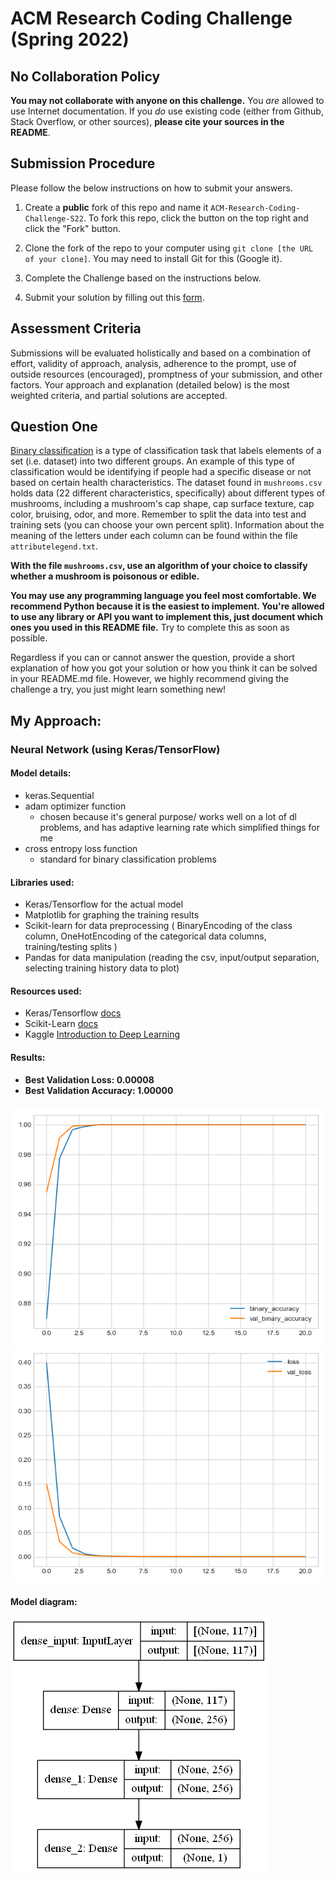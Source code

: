 # ACM Research Coding Challenge (Spring 2022)

## [](https://github.com/ACM-Research/-DRAFT-Coding-Challenge-S22#no-collaboration-policy)No Collaboration Policy

**You may not collaborate with anyone on this challenge.**  You  _are_  allowed to use Internet documentation. If you  _do_  use existing code (either from Github, Stack Overflow, or other sources),  **please cite your sources in the README**.

## [](https://github.com/ACM-Research/-DRAFT-Coding-Challenge-S22#submission-procedure)Submission Procedure

Please follow the below instructions on how to submit your answers.

1.  Create a  **public**  fork of this repo and name it  `ACM-Research-Coding-Challenge-S22`. To fork this repo, click the button on the top right and click the "Fork" button.

2.  Clone the fork of the repo to your computer using  `git clone [the URL of your clone]`. You may need to install Git for this (Google it).

3.  Complete the Challenge based on the instructions below.

4.  Submit your solution by filling out this [form](https://acmutd.typeform.com/to/uTpjeA8G).

## Assessment Criteria 

Submissions will be evaluated holistically and based on a combination of effort, validity of approach, analysis, adherence to the prompt, use of outside resources (encouraged), promptness of your submission, and other factors. Your approach and explanation (detailed below) is the most weighted criteria, and partial solutions are accepted. 

## [](https://github.com/ACM-Research/-DRAFT-Coding-Challenge-S22#question-one)Question One

[Binary classification](https://en.wikipedia.org/wiki/Binary_classification) is a type of classification task that labels elements of a set (i.e. dataset) into two different groups. An example of this type of classification would be identifying if people had a specific disease or not based on certain health characteristics. The dataset found in `mushrooms.csv` holds data (22 different characteristics, specifically) about different types of mushrooms, including a mushroom's cap shape, cap surface texture, cap color, bruising, odor, and more. Remember to split the data into test and training sets (you can choose your own percent split). Information about the meaning of the letters under each column can be found within the file `attributelegend.txt`.

**With the file `mushrooms.csv`, use an algorithm of your choice to classify whether a mushroom is poisonous or edible.**

**You may use any programming language you feel most comfortable. We recommend Python because it is the easiest to implement. You're allowed to use any library or API you want to implement this, just document which ones you used in this README file.** Try to complete this as soon as possible.

Regardless if you can or cannot answer the question, provide a short explanation of how you got your solution or how you think it can be solved in your README.md file. However, we highly recommend giving the challenge a try, you just might learn something new!


## My Approach:

### Neural Network (using Keras/TensorFlow)

#### Model details:
  - keras.Sequential
  - adam optimizer function 
    - chosen because it's general purpose/ works well on a lot of dl problems, and has adaptive learning rate which simplified things for me
  - cross entropy loss function
    - standard for binary classification problems


#### Libraries used:
  - Keras/Tensorflow for the actual model  
  - Matplotlib for graphing the training results
  - Scikit-learn for data preprocessing ( BinaryEncoding of the class column, OneHotEncoding of the categorical data columns, training/testing splits )
  - Pandas for data manipulation (reading the csv, input/output separation, selecting training history data to plot)


#### Resources used: 
  - Keras/Tensorflow [docs](https://www.tensorflow.org/api_docs/python/tf/keras/Model)
  - Scikit-Learn [docs](https://scikit-learn.org/stable/modules/generated/sklearn.preprocessing.OneHotEncoder.html?highlight=onehotencoder#sklearn.preprocessing.OneHotEncoder)
  - Kaggle [Introduction to Deep Learning](https://www.kaggle.com/learn/intro-to-deep-learning)


#### Results:
- **Best Validation Loss: 0.00008**
- **Best Validation Accuracy: 1.00000**
####
![Epoch vs Classification Accuracy](https://github.com/spierceVR/Coding-Challenge-S22/blob/main/Figure_2.png)
![Epoch vs Cross Entropy Loss](https://github.com/spierceVR/Coding-Challenge-S22/blob/main/Figure_1.png)


#### Model diagram:
![Keras Generated Model Plot](https://github.com/spierceVR/Coding-Challenge-S22/blob/main/model_plot.png)
